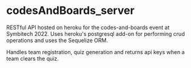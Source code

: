 # codesAndBoards_server

RESTful API hosted on heroku for the codes-and-boards event at Symbitech 2022.
Uses heroku's postgresql add-on for performing crud operations and uses the Sequelize ORM.

Handles team registration, quiz generation and returns api keys when a team clears the quiz.
